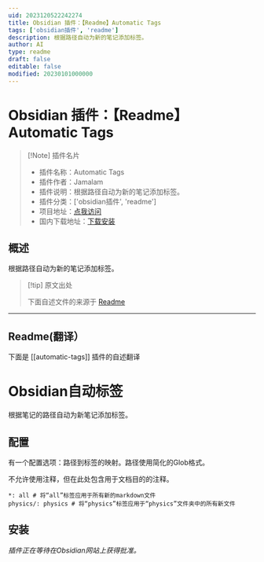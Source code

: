 ```yaml
---
uid: 2023120522242274
title: Obsidian 插件：【Readme】Automatic Tags
tags: ['obsidian插件', 'readme']
description: 根据路径自动为新的笔记添加标签。
author: AI
type: readme
draft: false
editable: false
modified: 20230101000000
---
```


# Obsidian 插件：【Readme】Automatic Tags

> [!Note] 插件名片
> - 插件名称：Automatic Tags
> - 插件作者：Jamalam
> - 插件说明：根据路径自动为新的笔记添加标签。
> - 插件分类：['obsidian插件', 'readme']
> - 项目地址：[点我访问](https://github.com/Jamalam360/obsidian-automatic-tags)
> - 国内下载地址：[下载安装](https://pkmer.cn/products/plugin/pluginMarket/?automatic-tags)

## 概述

根据路径自动为新的笔记添加标签。



> [!tip] 原文出处
> 
>下面自述文件的来源于 [Readme](https://ghproxy.net/https://raw.githubusercontent.com/Jamalam360/obsidian-automatic-tags/master/README.md)
> 

---

## Readme(翻译）

下面是 [[automatic-tags]] 插件的自述翻译


# Obsidian自动标签

根据笔记的路径自动为新笔记添加标签。
## 配置

有一个配置选项：路径到标签的映射。路径使用简化的Glob格式。

不允许使用注释，但在此处包含用于文档目的的注释。

```
*: all # 将“all”标签应用于所有新的markdown文件
physics/: physics # 将“physics”标签应用于“physics”文件夹中的所有新文件
```
## 安装

_插件正在等待在Obsidian网站上获得批准。_



